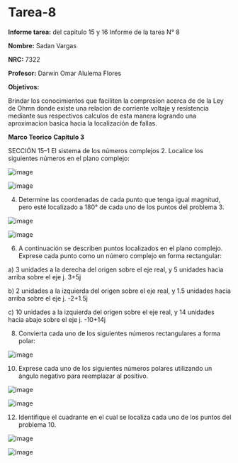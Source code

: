  # Tarea-8
**Informe tarea:** del capitulo 15 y 16 Informe de la tarea N° 8

**Nombre:** Sadan Vargas

**NRC:** 7322

**Profesor:** Darwin Omar Alulema Flores

**Objetivos:**

Brindar los conocimientos que faciliten la compresion acerca de de la Ley de Ohmn donde existe una relacion de corriente voltaje y resistencia mediante sus respectivos calculos de esta manera logrando una aproximacion basica hacia la localización de fallas.

**Marco Teorico**
**Capitulo 3**

SECCIÓN 15–1 El sistema de los números complejos
2. Localice los siguientes números en el plano complejo:

![image](https://user-images.githubusercontent.com/106253679/187097069-694a155b-0863-4967-bc25-0d9cc8f3f914.png)

![image](https://user-images.githubusercontent.com/106253679/187097107-330c49e8-ac89-4c5c-84d3-da2b4fbc687c.png)

4. Determine las coordenadas de cada punto que tenga igual magnitud, pero esté localizado a 180° de cada uno de los puntos del problema 3.

![image](https://user-images.githubusercontent.com/106253679/187097124-bb67075b-d737-4c02-ad30-9b051073d517.png)

![image](https://user-images.githubusercontent.com/106253679/187097137-2d0861a9-3493-476c-90aa-153646f9105f.png)

6. A continuación se describen puntos localizados en el plano complejo. Exprese cada punto como un número complejo en forma rectangular:

a) 3 unidades a la derecha del origen sobre el eje real, y 5 unidades hacia arriba sobre el eje j.
3+5j

b) 2 unidades a la izquierda del origen sobre el eje real, y 1.5 unidades hacia arriba sobre el eje j.
-2+1.5j 

c) 10 unidades a la izquierda del origen sobre el eje real, y 14 unidades hacia abajo sobre el eje j.
-10+14j

8. Convierta cada uno de los siguientes números rectangulares a forma polar:

![image](https://user-images.githubusercontent.com/106253679/187097218-926b7785-b1d8-4d48-acf9-05ba8abf0255.png)

10. Exprese cada uno de los siguientes números polares utilizando un ángulo negativo para reemplazar al positivo.

![image](https://user-images.githubusercontent.com/106253679/187097341-c9819b04-2e8d-4b4d-b752-084a573f3c5f.png)

![image](https://user-images.githubusercontent.com/106253679/187097430-86265dc9-7d06-4360-987c-214a6ce76c53.png)

12. Identifique el cuadrante en el cual se localiza cada uno de los puntos del problema 10.

![image](https://user-images.githubusercontent.com/106253679/187097464-3af8dd19-7476-42ac-baa1-f2a80d8e5a52.png)

![image](https://user-images.githubusercontent.com/106253679/187097502-a5c9995a-cd1a-4f67-9786-34dd4e1ab227.png)


